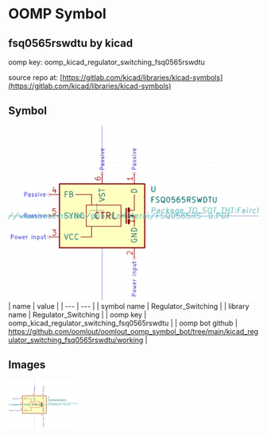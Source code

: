 # OOMP Symbol  
## fsq0565rswdtu  by kicad  
  
oomp key: oomp_kicad_regulator_switching_fsq0565rswdtu  
  
source repo at: [https://gitlab.com/kicad/libraries/kicad-symbols](https://gitlab.com/kicad/libraries/kicad-symbols)  
## Symbol  
  
[![working.png](working_600.png)](working.png)  
| name | value | 
| --- | --- | 
| symbol name | Regulator_Switching | 
| library name | Regulator_Switching | 
| oomp key | oomp_kicad_regulator_switching_fsq0565rswdtu | 
| oomp bot github | https://github.com/oomlout/oomlout_oomp_symbol_bot/tree/main/kicad_regulator_switching_fsq0565rswdtu/working | 
## Images  
  
[![working.png](working_140.png)](working.png)  
